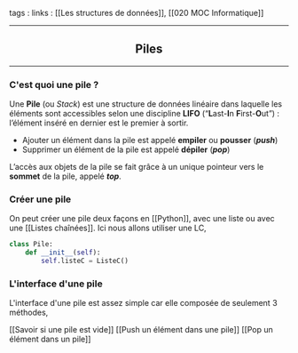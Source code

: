 tags : 
links : [[Les structures de données]], [[020 MOC Informatique]]

****

<h2 style="text-align: center;"> Piles </h2>

****



### C'est quoi une pile ?

Une **Pile** (ou _Stack_) est une structure de données linéaire dans laquelle les éléments sont accessibles selon une discipline **LIFO** (“**L**ast-**I**n **F**irst-**O**ut”) : l’élément inséré en dernier est le premier à sortir.

-   Ajouter un élément dans la pile est appelé **empiler** ou **pousser** (**_push_**)
-   Supprimer un élément de la pile est appelé **dépiler** (_**pop**_)

L’accès aux objets de la pile se fait grâce à un unique pointeur vers le **sommet** de la pile, appelé **_top_**.

### Créer une pile 

On peut créer une pile deux façons en [[Python]], avec une liste ou avec une [[Listes chaînées]]. Ici nous allons utiliser une LC,

```python
class Pile:
	def __init__(self):
		self.listeC = ListeC()
```

### L'interface d'une pile 

L'interface d'une pile est assez simple car elle composée de seulement 3 méthodes,

[[Savoir si une pile est vide]]
[[Push un élément dans une pile]]
[[Pop un élément dans un pile]]